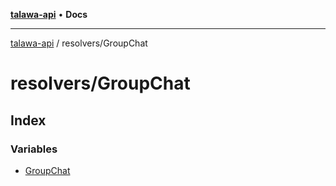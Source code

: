 [**talawa-api**](../../README.md) • **Docs**

***

[talawa-api](../../modules.md) / resolvers/GroupChat

# resolvers/GroupChat

## Index

### Variables

- [GroupChat](variables/GroupChat.md)
